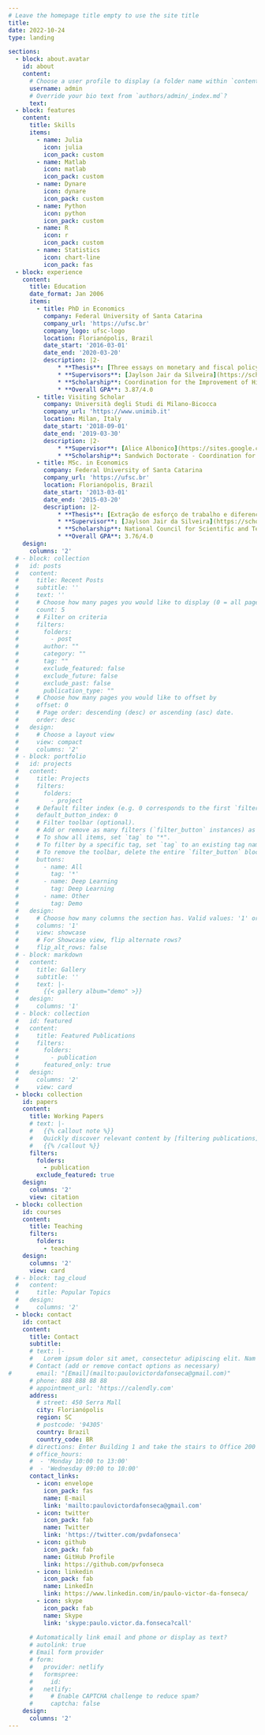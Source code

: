 ```yaml
---
# Leave the homepage title empty to use the site title
title:
date: 2022-10-24
type: landing

sections:  
  - block: about.avatar
    id: about
    content:
      # Choose a user profile to display (a folder name within `content/authors/`)
      username: admin
      # Override your bio text from `authors/admin/_index.md`?
      text:
  - block: features
    content:
      title: Skills
      items:
        - name: Julia          
          icon: julia
          icon_pack: custom
        - name: Matlab
          icon: matlab
          icon_pack: custom
        - name: Dynare
          icon: dynare
          icon_pack: custom
        - name: Python
          icon: python
          icon_pack: custom 
        - name: R          
          icon: r
          icon_pack: custom
        - name: Statistics          
          icon: chart-line
          icon_pack: fas
  - block: experience
    content:
      title: Education
      date_format: Jan 2006
      items:
        - title: PhD in Economics          
          company: Federal University of Santa Catarina               
          company_url: 'https://ufsc.br'          
          company_logo: ufsc-logo
          location: Florianópolis, Brazil
          date_start: '2016-03-01'
          date_end: '2020-03-20'
          description: |2-
              * **Thesis**: [Three essays on monetary and fiscal policy interactions](https://repositorio.ufsc.br/handle/123456789/216729)
              * **Supervisors**: [Jaylson Jair da Silveira](https://scholar.google.com/citations?user=EnUdUWgAAAAJ&hl=en) and [Guilherme Valle Moura](https://scholar.google.com.br/citations?user=OrhztjIAAAAJ&hl=en)
              * **Scholarship**: Coordination for the Improvement of Higher Education Personnel (CAPES) – Brazilian federal government agency
              * **Overall GPA**: 3.87/4.0
        - title: Visiting Scholar
          company: Università degli Studi di Milano‐Bicocca
          company_url: 'https://www.unimib.it'
          location: Milan, Italy
          date_start: '2018-09-01'
          date_end: '2019-03-30'
          description: |2-
              * **Supervisor**: [Alice Albonico](https://sites.google.com/view/alice-albonico)
              * **Scholarship**: Sandwich Doctorate ‐ Coordination for the Improvement of Higher Education Personnel (CAPES)
        - title: MSc. in Economics          
          company: Federal University of Santa Catarina
          company_url: 'https://ufsc.br'          
          location: Florianópolis, Brazil
          date_start: '2013-03-01'
          date_end: '2015-03-20'
          description: |2-
              * **Thesis**: [Extração de esforço de trabalho e diferenciais de salários em um ambiente macrodinâmico clássico](https://tede.ufsc.br/teses/PCNM0276-D.pdf)
              * **Supervisor**: [Jaylson Jair da Silveira](https://scholar.google.com/citations?user=EnUdUWgAAAAJ&hl=en)
              * **Scholarship**: National Council for Scientific and Technological Development (CNPq) – Brazilian federal government agency
              * **Overall GPA**: 3.76/4.0
    design:
      columns: '2'
  # - block: collection
  #   id: posts
  #   content:
  #     title: Recent Posts
  #     subtitle: ''
  #     text: ''
  #     # Choose how many pages you would like to display (0 = all pages)
  #     count: 5
  #     # Filter on criteria
  #     filters:
  #       folders:
  #         - post
  #       author: ""
  #       category: ""
  #       tag: ""
  #       exclude_featured: false
  #       exclude_future: false
  #       exclude_past: false
  #       publication_type: ""
  #     # Choose how many pages you would like to offset by
  #     offset: 0
  #     # Page order: descending (desc) or ascending (asc) date.
  #     order: desc
  #   design:
  #     # Choose a layout view
  #     view: compact
  #     columns: '2'
  # - block: portfolio
  #   id: projects
  #   content:
  #     title: Projects
  #     filters:
  #       folders:
  #         - project
  #     # Default filter index (e.g. 0 corresponds to the first `filter_button` instance below).
  #     default_button_index: 0
  #     # Filter toolbar (optional).
  #     # Add or remove as many filters (`filter_button` instances) as you like.
  #     # To show all items, set `tag` to "*".
  #     # To filter by a specific tag, set `tag` to an existing tag name.
  #     # To remove the toolbar, delete the entire `filter_button` block.
  #     buttons:
  #       - name: All
  #         tag: '*'
  #       - name: Deep Learning
  #         tag: Deep Learning
  #       - name: Other
  #         tag: Demo
  #   design:
  #     # Choose how many columns the section has. Valid values: '1' or '2'.
  #     columns: '1'
  #     view: showcase
  #     # For Showcase view, flip alternate rows?
  #     flip_alt_rows: false
  # - block: markdown
  #   content:
  #     title: Gallery
  #     subtitle: ''
  #     text: |-
  #       {{< gallery album="demo" >}}
  #   design:
  #     columns: '1'
  # - block: collection
  #   id: featured
  #   content:
  #     title: Featured Publications
  #     filters:
  #       folders:
  #         - publication
  #       featured_only: true
  #   design:
  #     columns: '2'
  #     view: card
  - block: collection
    id: papers
    content:
      title: Working Papers
      # text: |-
      #   {{% callout note %}}
      #   Quickly discover relevant content by [filtering publications](./publication/).
      #   {{% /callout %}}
      filters:
        folders:
          - publication
        exclude_featured: true
    design:
      columns: '2'
      view: citation
  - block: collection
    id: courses
    content:
      title: Teaching    
      filters:
        folders:
          - teaching        
    design:
      columns: '2'
      view: card  
  # - block: tag_cloud
  #   content:
  #     title: Popular Topics
  #   design:
  #     columns: '2'
  - block: contact
    id: contact
    content:
      title: Contact
      subtitle:
      # text: |-
      #   Lorem ipsum dolor sit amet, consectetur adipiscing elit. Nam mi diam, venenatis ut magna et, vehicula efficitur enim.
      # Contact (add or remove contact options as necessary)
#       email: "[Email](mailto:paulovictordafonseca@gmail.com)"
      # phone: 888 888 88 88
      # appointment_url: 'https://calendly.com'
      address:
        # street: 450 Serra Mall
        city: Florianópolis
        region: SC
        # postcode: '94305'
        country: Brazil
        country_code: BR
      # directions: Enter Building 1 and take the stairs to Office 200 on Floor 2
      # office_hours:
      #  - 'Monday 10:00 to 13:00'
      #  - 'Wednesday 09:00 to 10:00'
      contact_links:
        - icon: envelope
          icon_pack: fas
          name: E-mail
          link: 'mailto:paulovictordafonseca@gmail.com'
        - icon: twitter
          icon_pack: fab
          name: Twitter
          link: 'https://twitter.com/pvdafonseca'
        - icon: github
          icon_pack: fab
          name: GitHub Profile
          link: https://github.com/pvfonseca
        - icon: linkedin
          icon_pack: fab
          name: LinkedIn
          link: https://www.linkedin.com/in/paulo-victor-da-fonseca/
        - icon: skype
          icon_pack: fab
          name: Skype
          link: 'skype:paulo.victor.da.fonseca?call' 
        
      # Automatically link email and phone or display as text?
      # autolink: true
      # Email form provider
      # form:
      #   provider: netlify
      #   formspree:
      #     id:
      #   netlify:
      #     # Enable CAPTCHA challenge to reduce spam?
      #     captcha: false
    design:
      columns: '2'
---
```

